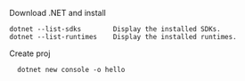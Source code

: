 Download .NET and install
```
dotnet --list-sdks        Display the installed SDKs.
dotnet --list-runtimes    Display the installed runtimes.
```


Create proj
```
  dotnet new console -o hello
```


